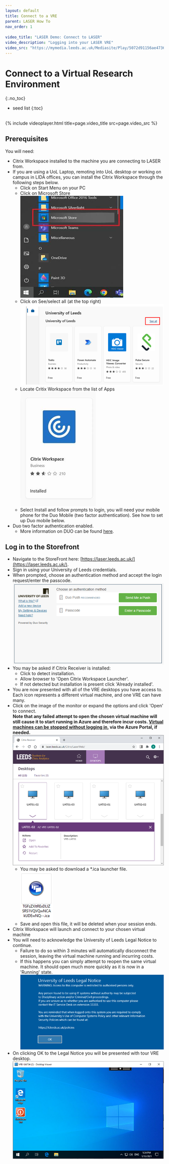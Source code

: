 ```yaml
---
layout: default
title: Connect to a VRE
parent: LASER How To
nav_order: 1

video_title: "LASER Demo: Connect to LASER"
video_description: "Logging into your LASER VRE"
video_src: "https://mymedia.leeds.ac.uk/Mediasite/Play/5072d91156ae4736bebcef7adbf4b6861d"
---
```


# Connect to a Virtual Research Environment
{:.no_toc}

* seed list
{:toc}

<br>
{% include videoplayer.html title=page.video_title src=page.video_src %}

## Prerequisites
You will need:
- Citrix Workspace installed to the machine you are connecting to LASER from.
  <!-- - Citrix Workspace is available through Software Centre on UoL managed devices. -->
- If you are using a UoL Laptop, remoting into UoL desktop or working on campus in LIDA offices, you can install the Citrix Workspace through the following steps below.
	- Click on Start Menu on your PC  
	- Click on Microsoft Store  
	![microsoftstore.png](../../images/laser_login/MicrosoftStore.png)  
	- Click on See/select all (at the top right)  
	![CitrixWorkspace_location.png](../../images/laser_login/CitrixWorkspace_location.png)  
	- Locate Critix Workspace from the list of Apps  
	![CitrixWorkspace.png](../../images/laser_login/CitrixWorkspace.png)  
	- Select Install and follow prompts to login, you will need your mobile phone for the Duo Mobile (two factor authentication). See how to set up Duo mobile below.   
- Duo two factor authentication enabled.
  - More information on DUO can be found [here](https://it.leeds.ac.uk/it?id=kb_article&sysparm_article=KB0014537).

## Log in to the Storefront
- Navigate to the StoreFront here: [https://laser.leeds.ac.uk/](https://laser.leeds.ac.uk/).
- Sign in using your University of Leeds credentials.
- When prompted, choose an authentication method and accept the login request/enter the passcode.  
![duo_auth_prompt.png](../../images/laser_login/duo_auth_prompt.png)
- You may be asked if Citrix Receiver is installed:
  - Click to detect installation.
  - Allow browser to 'Open Citrix Workspace Launcher'.
  - If not detected but installation is present click 'Already installed'.
- You are now presented with all of the VRE desktops you have access to. Each icon represents a different virtual machine, and one VRE can have many.
- Click on the image of the monitor or expand the options and click 'Open' to connect.<br>
**Note that any failed attempt to open the chosen virtual machine will still cause it to start running in Azure and therefore incur costs. [Virtual machines can be stopped without logging in](./az_portal/portal_vms.html), via the Azure Portal, if needed.**<br>
![citrix_store_front.png](../../images/laser_login/citrix_store_front.png)
  - You may be asked to download a *.ica launcher file.  
  ![citrix_launch_file.png](../../images/laser_login/citrix_launch_file.png)
  - Save and open this file, it will be deleted when your session ends.
- Citrix Workspace will launch and connect to your chosen virtual machine
- You will  need to acknowledge the University of Leeds Legal Notice to continue. 
	- Failure to do so within 3 minutes will automatically disconnect the session, leaving the virtual machine running and incurring costs.
	- If this happens you can simply attempt to reopen the same virtual machine. It should open much more quickly as it is now in a 'Running' state.
![vre_desktop.png](../../images/laser_login/uol_legal_notice.png)
- On clicking OK to the Legal Notice you will be presented with tour VRE desktop.  
![vre_desktop.png](../../images/laser_login/vre_desktop.png)
